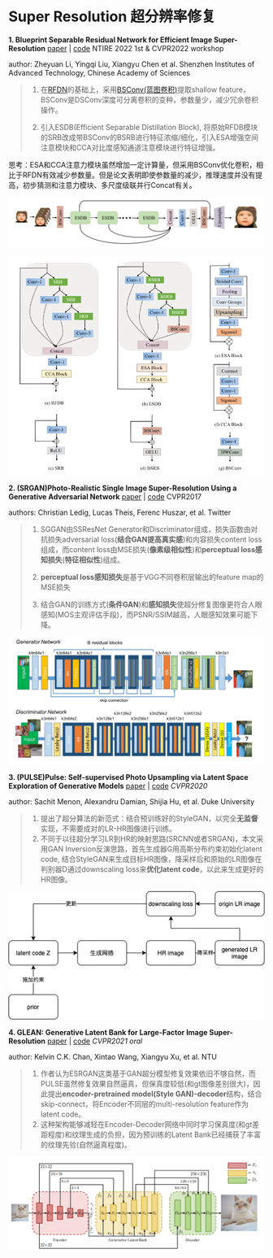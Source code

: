 # Super Resolution 超分辨率修复

**1. Blueprint Separable Residual Network for Efficient Image Super-Resolution** [paper](https://arxiv.org/abs/2205.05996) | [code](https://github.com/xiaom233/BSRN) NTIRE 2022 1st & CVPR2022 workshop

author: Zheyuan Li, Yingqi Liu, Xiangyu Chen et al. Shenzhen Institutes of Advanced Technology, Chinese Academy of Sciences

> 1. 在[RFDN](https://openaccess.thecvf.com/content_CVPR_2020/papers/Liu_Residual_Feature_Aggregation_Network_for_Image_Super-Resolution_CVPR_2020_paper.pdf)的基础上，采用[BSConv(蓝图卷积)](https://arxiv.org/abs/2003.13549)提取shallow feature，BSConv是DSConv深度可分离卷积的变种，参数量少，减少冗余卷积操作。
>
> 2. 引入ESDB(Efficient Separable Distillation Block), 将原始RFDB模块的SRB改成带BSConv的BSRB进行特征浓缩/细化，引入ESA增强空间注意模块和CCA对比度感知通道注意模块进行特征增强。

思考：ESA和CCA注意力模块虽然增加一定计算量，但采用BSConv优化卷积，相比于RFDN有效减少参数量。但是论文表明即使参数量的减少，推理速度并没有提高，初步猜测和注意力模块、多尺度级联并行Concat有关。

![image-20220602173802338](./screen/BSRN1.png)

![image-20220602173852170](./screen/BSRN2.png)

**2. (SRGAN)Photo-Realistic Single Image Super-Resolution Using a Generative Adversarial Network** [paper](https://arxiv.org/abs/1609.04802) | [code](https://github.com/tensorlayer/srgan)  CVPR2017

authors: Christian Ledig, Lucas Theis, Ferenc Huszar, et al. Twitter 

> 1. SGGAN由SSResNet Generator和Discriminator组成，损失函数由对抗损失adversarial loss(**结合GAN提高真实感**)和内容损失content loss组成，而content loss由MSE损失(**像素级相似性**)和**perceptual loss感知损失**(**特征相似性**)组成。
>
> 2. **perceptual loss感知损失**是基于VGG不同卷积层输出的feature map的MSE损失
> 3. 结合GAN的训练方式(**条件GAN**)和**感知损失**使超分修复图像更符合人眼感知(MOS主观评估手段)，而PSNR/SSIM越高，人眼感知效果可能下降。

![image-20220609145620641](./screen/SRGAN.png)

**3. (PULSE)Pulse: Self-supervised Photo Upsampling via Latent Space Exploration of Generative Models** [paper](https://arxiv.org/pdf/2003.03808) | [code](https://github.com/adamian98/pulse) *CVPR2020*

author: Sachit Menon, Alexandru Damian, Shijia Hu, et al. Duke University

> 1. 提出了超分算法的新范式：结合预训练好的StyleGAN，以完全**无监督**实现，不需要成对的LR-HR图像进行训练。
> 2. 不同于以往超分学习LR到HR的映射思路(SRCNN或者SRGAN)，本文采用GAN Inversion反演思路，首先生成器G用高斯分布约束初始化latent code, 结合StyleGAN来生成目标HR图像，降采样后和原始的LR图像在判别器D通过downscaling loss来**优化latent code**，以此来生成更好的HR图像。

![img](./screen/PULSE)

**4. GLEAN: Generative Latent Bank for Large-Factor Image Super-Resolution** [paper](https://arxiv.org/pdf/2012.00739) | [code](https://github.com/ckkelvinchan/GLEAN)  *CVPR2021 oral*

author: Kelvin C.K. Chan, Xintao Wang, Xiangyu Xu, et al. NTU

> 1. 作者认为ESRGAN这类基于GAN超分模型修复效果依旧不够自然，而PULSE虽然修复效果自然逼真，但保真度较低(和gt图像差别很大)，因此提出**encoder-pretrained model(Style GAN)-decoder**结构，结合skip-connect，将Encoder不同层的multi-resolution feature作为latent code。
> 2. 这种架构能够减轻在Encoder-Decoder网络中同时学习保真度(和gt差距程度)和纹理生成的负担，因为预训练的Latent Bank已经捕获了丰富的纹理先验(自然逼真程度)。

![image-20220610183443860](./screen/GLEAN.png)

